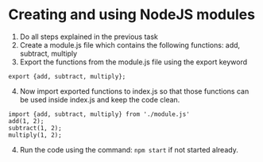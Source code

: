# Creating and using NodeJS modules
1. Do all steps explained in the previous task
2. Create a module.js file which contains the following functions: add, subtract, multiply
3. Export the functions from the module.js file using the export keyword
```
export {add, subtract, multiply};
```
4. Now import exported functions to index.js so that those functions can be used inside index.js and keep the code clean.
```
import {add, subtract, multiply} from './module.js'
add(1, 2);
subtract(1, 2);
multiply(1, 2);
```
4. Run the code using the command: `npm start` if not started already. 
